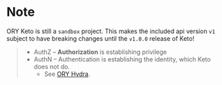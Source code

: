 # Note

ORY Keto is still a `sandbox` project.
This makes the included api version `v1` subject
to have breaking changes until the `v1.0.0` release of Keto!

> - AuthZ – **Authorization** is establishing privilege
> - AuthN – Authentication is establishing the identity, which Keto does not do.
>   - See [ORY Hydra](https://github.com/ory/hydra).

